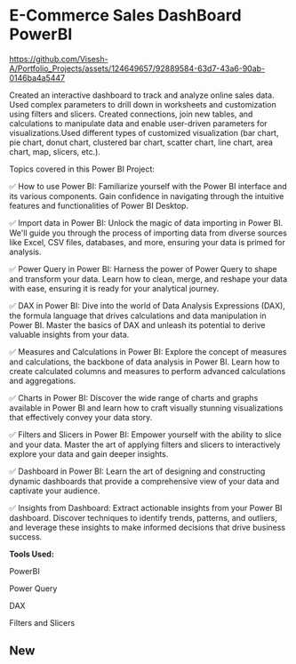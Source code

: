 # E-Commerce Sales DashBoard PowerBI




https://github.com/Visesh-A/Portfolio_Projects/assets/124649657/92889584-63d7-43a6-90ab-0146ba4a5447




















Created an interactive dashboard to track and analyze online sales data. Used complex parameters to drill down in worksheets and customization using filters and slicers. Created connections, join new tables, and calculations to manipulate data and enable user-driven parameters for visualizations.Used different types of customized visualization (bar chart, pie chart, donut chart, clustered bar chart, scatter chart, line chart, area chart, map, slicers, etc.).

Topics covered in this Power BI Project:

✅ How to use Power BI: Familiarize yourself with the Power BI interface and its various components. Gain confidence in navigating through the intuitive features and functionalities of Power BI Desktop.

✅ Import data in Power BI: Unlock the magic of data importing in Power BI. We'll guide you through the process of importing data from diverse sources like Excel, CSV files, databases, and more, ensuring your data is primed for analysis.

✅ Power Query in Power BI: Harness the power of Power Query to shape and transform your data. Learn how to clean, merge, and reshape your data with ease, ensuring it is ready for your analytical journey.

✅ DAX in Power BI: Dive into the world of Data Analysis Expressions (DAX), the formula language that drives calculations and data manipulation in Power BI. Master the basics of DAX and unleash its potential to derive valuable insights from your data.

✅ Measures and Calculations in Power BI: Explore the concept of measures and calculations, the backbone of data analysis in Power BI. Learn how to create calculated columns and measures to perform advanced calculations and aggregations.

✅ Charts in Power BI: Discover the wide range of charts and graphs available in Power BI and learn how to craft visually stunning visualizations that effectively convey your data story.

✅ Filters and Slicers in Power BI: Empower yourself with the ability to slice and your data. Master the art of applying filters and slicers to interactively explore your data and gain deeper insights.

✅ Dashboard in Power BI: Learn the art of designing and constructing dynamic dashboards that provide a comprehensive view of your data and captivate your audience.

✅ Insights from Dashboard: Extract actionable insights from your Power BI dashboard. Discover techniques to identify trends, patterns, and outliers, and leverage these insights to make informed decisions that drive business success.

**Tools Used:**

PowerBI

Power Query

DAX

Filters and Slicers
##  New